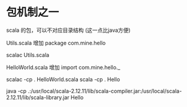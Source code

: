 包机制之一
=========
scala 的包，可以不对应目录结构  (这一点比java方便)

Utils.scala 增加
package com.mine.hello

scalac Utils.scala

HelloWorld.scala 增加
import com.mine.hello._

scalac -cp . HelloWorld.scala
scala -cp . Hello

java -cp .:/usr/local/scala-2.12.11/lib/scala-compiler.jar:/usr/local/scala-2.12.11/lib/scala-library.jar Hello